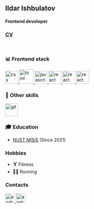 ## Ildar Ishbulatov
#### Frontend devoloper

### [CV]()
</br>

### 📊 Frontend stack
<p align="left"> 
  <a href="https://developer.mozilla.org/ru/docs/Web/CSS/Reference" target="_blank"> 
    <img src="https://upload.wikimedia.org/wikipedia/commons/thumb/6/62/CSS3_logo.svg/120px-CSS3_logo.svg.png" alt="css" width="40" height="40"/>
  </a>

  <a href="https://developer.mozilla.org/ru/docs/Web/HTML" target="_blank"> 
    <img src="https://upload.wikimedia.org/wikipedia/commons/thumb/6/61/HTML5_logo_and_wordmark.svg/120px-HTML5_logo_and_wordmark.svg.png" alt="html" width="45" height="45"/>
  </a>  
  
  <a href="https://developer.mozilla.org/en-US/docs/Web/JavaScript" target="_blank"> 
    <img src="https://upload.wikimedia.org/wikipedia/commons/thumb/9/99/Unofficial_JavaScript_logo_2.svg/120px-Unofficial_JavaScript_logo_2.svg.png" alt="javascript" width="40" height="40"/>
  </a>

  <a href="https://react.dev/" target="_blank"> 
    <img src="https://upload.wikimedia.org/wikipedia/commons/thumb/3/30/React_Logo_SVG.svg/130px-React_Logo_SVG.svg.png" alt="react" width="40" height="40"/>
  </a>
  
  <a href="https://redux.js.org/" target="_blank"> 
    <img src="https://raw.githubusercontent.com/reactjs/redux/master/logo/logo.png" alt="react" width="40" height="40"/>
  </a>
  
  <a href="https://www.typescriptlang.org/" target="_blank"> 
    <img src="https://upload.wikimedia.org/wikipedia/commons/thumb/4/4c/Typescript_logo_2020.svg/120px-Typescript_logo_2020.svg.png" alt="react" width="40" height="40"/>
  </a>
</p>
  
### 🔧 Other skills
<p>
  <a href="https://git-scm.com/doc" target="_blank"> 
    <img src="https://git-scm.com/images/logos/logomark-orange@2x.png" alt="git" width="40" height="40"/>
  </a>
</p>

### 🎓 Education
* [NUST MISiS](https://en.misis.ru) (Since 2021)

### Hobbies
* 🏋 Fitness
* 🏃‍♂ Running

### Contacts
<p align="left"> 
  <a href="https://t.me/pshish0" target="_blank"> 
    <img src="https://upload.wikimedia.org/wikipedia/commons/thumb/8/82/Telegram_logo.svg/1024px-Telegram_logo.svg.png" alt="android" width="30" height="30"/> 
  </a>
  <a href="https://www.instagram.com/pepegaface_/" target="_blank"> 
    <img src="https://upload.wikimedia.org/wikipedia/commons/thumb/e/e7/Instagram_logo_2016.svg/800px-Instagram_logo_2016.svg.png" alt="android" width="30" height="30"/> 
  </a>
</p>
